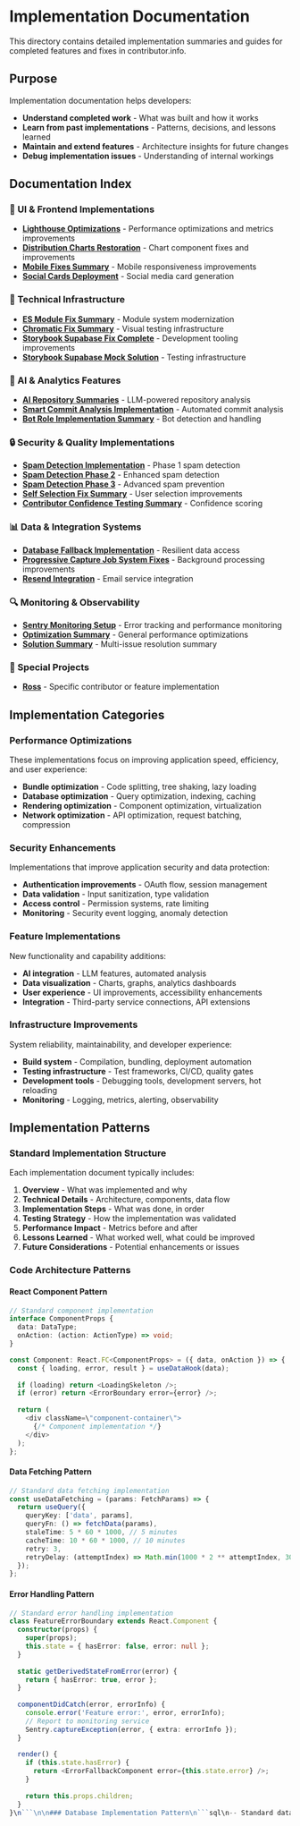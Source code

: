 # Implementation Documentation

This directory contains detailed implementation summaries and guides for completed features and fixes in contributor.info.

## Purpose

Implementation documentation helps developers:
- **Understand completed work** - What was built and how it works
- **Learn from past implementations** - Patterns, decisions, and lessons learned
- **Maintain and extend features** - Architecture insights for future changes
- **Debug implementation issues** - Understanding of internal workings

## Documentation Index

### 🎨 UI & Frontend Implementations
- **[Lighthouse Optimizations](./LIGHTHOUSE_OPTIMIZATIONS.md)** - Performance optimizations and metrics improvements
- **[Distribution Charts Restoration](./distribution-charts-restoration.md)** - Chart component fixes and improvements
- **[Mobile Fixes Summary](./MOBILE_FIXES_SUMMARY.md)** - Mobile responsiveness improvements
- **[Social Cards Deployment](./social-cards-deployment.md)** - Social media card generation

### 🔧 Technical Infrastructure
- **[ES Module Fix Summary](./es-module-fix-summary.md)** - Module system modernization
- **[Chromatic Fix Summary](./chromatic-fix-summary.md)** - Visual testing infrastructure
- **[Storybook Supabase Fix Complete](./storybook-supabase-fix-complete.md)** - Development tooling improvements
- **[Storybook Supabase Mock Solution](./storybook-supabase-mock-solution.md)** - Testing infrastructure

### 🤖 AI & Analytics Features
- **[AI Repository Summaries](./ai-repository-summaries.md)** - LLM-powered repository analysis
- **[Smart Commit Analysis Implementation](./smart-commit-analysis-implementation.md)** - Automated commit analysis
- **[Bot Role Implementation Summary](./bot-role-implementation-summary.md)** - Bot detection and handling

### 🔒 Security & Quality Implementations
- **[Spam Detection Implementation](./spam-detection-implementation.md)** - Phase 1 spam detection
- **[Spam Detection Phase 2](./spam-detection-phase2.md)** - Enhanced spam detection
- **[Spam Detection Phase 3](./spam-detection-phase3.md)** - Advanced spam prevention
- **[Self Selection Fix Summary](./self-selection-fix-summary.md)** - User selection improvements
- **[Contributor Confidence Testing Summary](./contributor-confidence-testing-summary.md)** - Confidence scoring

### 📊 Data & Integration Systems
- **[Database Fallback Implementation](./database-fallback-implementation.md)** - Resilient data access
- **[Progressive Capture Job System Fixes](./progressive-capture-job-system-fixes.md)** - Background processing improvements
- **[Resend Integration](./resend-integration.md)** - Email service integration

### 🔍 Monitoring & Observability
- **[Sentry Monitoring Setup](./sentry-monitoring-setup.md)** - Error tracking and performance monitoring
- **[Optimization Summary](./optimization-summary.md)** - General performance optimizations
- **[Solution Summary](./solution-summary.md)** - Multi-issue resolution summary

### 📝 Special Projects
- **[Ross](./ross.md)** - Specific contributor or feature implementation

## Implementation Categories

### Performance Optimizations
These implementations focus on improving application speed, efficiency, and user experience:

- **Bundle optimization** - Code splitting, tree shaking, lazy loading
- **Database optimization** - Query optimization, indexing, caching
- **Rendering optimization** - Component optimization, virtualization
- **Network optimization** - API optimization, request batching, compression

### Security Enhancements
Implementations that improve application security and data protection:

- **Authentication improvements** - OAuth flow, session management
- **Data validation** - Input sanitization, type validation
- **Access control** - Permission systems, rate limiting
- **Monitoring** - Security event logging, anomaly detection

### Feature Implementations
New functionality and capability additions:

- **AI integration** - LLM features, automated analysis
- **Data visualization** - Charts, graphs, analytics dashboards
- **User experience** - UI improvements, accessibility enhancements
- **Integration** - Third-party service connections, API extensions

### Infrastructure Improvements
System reliability, maintainability, and developer experience:

- **Build system** - Compilation, bundling, deployment automation
- **Testing infrastructure** - Test frameworks, CI/CD, quality gates
- **Development tools** - Debugging tools, development servers, hot reloading
- **Monitoring** - Logging, metrics, alerting, observability

## Implementation Patterns

### Standard Implementation Structure

Each implementation document typically includes:

1. **Overview** - What was implemented and why
2. **Technical Details** - Architecture, components, data flow
3. **Implementation Steps** - What was done, in order
4. **Testing Strategy** - How the implementation was validated
5. **Performance Impact** - Metrics before and after
6. **Lessons Learned** - What worked well, what could be improved
7. **Future Considerations** - Potential enhancements or issues

### Code Architecture Patterns

#### React Component Pattern
```typescript
// Standard component implementation
interface ComponentProps {
  data: DataType;
  onAction: (action: ActionType) => void;
}

const Component: React.FC<ComponentProps> = ({ data, onAction }) => {
  const { loading, error, result } = useDataHook(data);
  
  if (loading) return <LoadingSkeleton />;
  if (error) return <ErrorBoundary error={error} />;
  
  return (
    <div className=\"component-container\">
      {/* Component implementation */}
    </div>
  );
};
```

#### Data Fetching Pattern
```typescript
// Standard data fetching implementation
const useDataFetching = (params: FetchParams) => {
  return useQuery({
    queryKey: ['data', params],
    queryFn: () => fetchData(params),
    staleTime: 5 * 60 * 1000, // 5 minutes
    cacheTime: 10 * 60 * 1000, // 10 minutes
    retry: 3,
    retryDelay: (attemptIndex) => Math.min(1000 * 2 ** attemptIndex, 30000)
  });
};
```

#### Error Handling Pattern
```typescript
// Standard error handling implementation
class FeatureErrorBoundary extends React.Component {
  constructor(props) {
    super(props);
    this.state = { hasError: false, error: null };
  }
  
  static getDerivedStateFromError(error) {
    return { hasError: true, error };
  }
  
  componentDidCatch(error, errorInfo) {
    console.error('Feature error:', error, errorInfo);
    // Report to monitoring service
    Sentry.captureException(error, { extra: errorInfo });
  }
  
  render() {
    if (this.state.hasError) {
      return <ErrorFallbackComponent error={this.state.error} />;
    }
    
    return this.props.children;
  }
}\n```\n\n### Database Implementation Pattern\n```sql\n-- Standard database implementation\n-- 1. Create tables with proper indexes\nCREATE TABLE feature_data (\n  id SERIAL PRIMARY KEY,\n  user_id UUID REFERENCES users(id),\n  data JSONB NOT NULL,\n  created_at TIMESTAMP WITH TIME ZONE DEFAULT NOW(),\n  updated_at TIMESTAMP WITH TIME ZONE DEFAULT NOW()\n);\n\n-- 2. Add indexes for performance\nCREATE INDEX idx_feature_data_user_id ON feature_data(user_id);\nCREATE INDEX idx_feature_data_created_at ON feature_data(created_at);\n\n-- 3. Add RLS policies for security\nALTER TABLE feature_data ENABLE ROW LEVEL SECURITY;\nCREATE POLICY \"Users can view their own data\" ON feature_data\n  FOR SELECT USING (auth.uid() = user_id);\n```\n\n## Quality Standards\n\n### Code Quality\n- **TypeScript strict mode** - Full type safety\n- **ESLint compliance** - Code style consistency\n- **Test coverage** - Minimum 80% coverage for new features\n- **Documentation** - Comprehensive inline and external docs\n\n### Performance Standards\n- **Load time** - <3 seconds for initial page load\n- **Bundle size** - <500KB for main bundle\n- **Memory usage** - No memory leaks in long-running sessions\n- **Database queries** - <100ms for common queries\n\n### Security Standards\n- **Input validation** - All user inputs validated\n- **Authentication** - Proper session management\n- **Authorization** - Principle of least privilege\n- **Data protection** - Encryption at rest and in transit\n\n### User Experience Standards\n- **Accessibility** - WCAG 2.1 AA compliance\n- **Responsive design** - Mobile-first approach\n- **Loading states** - Clear feedback for all operations\n- **Error handling** - User-friendly error messages\n\n## Implementation Review Process\n\n### Pre-Implementation\n1. **Requirements review** - Clear acceptance criteria\n2. **Architecture review** - Technical design approval\n3. **Security review** - Security implications assessment\n4. **Performance review** - Performance impact analysis\n\n### During Implementation\n1. **Code review** - Peer review of all changes\n2. **Testing review** - Test coverage and quality\n3. **Documentation review** - Documentation completeness\n4. **Integration testing** - End-to-end functionality\n\n### Post-Implementation\n1. **Performance monitoring** - Metrics collection and analysis\n2. **Error monitoring** - Error rates and patterns\n3. **User feedback** - Usage patterns and satisfaction\n4. **Maintenance planning** - Future maintenance needs\n\n## Maintenance & Updates\n\n### Regular Maintenance Tasks\n- **Dependency updates** - Security patches and version updates\n- **Performance monitoring** - Ongoing performance analysis\n- **Bug fixes** - Issue resolution and quality improvements\n- **Documentation updates** - Keeping docs current with changes\n\n### Long-term Maintenance\n- **Architecture evolution** - System design improvements\n- **Technology upgrades** - Framework and tool upgrades\n- **Feature deprecation** - Removing outdated functionality\n- **Knowledge transfer** - Team knowledge sharing\n\n## Related Documentation\n\n- [Features Documentation](../features/) - Feature specifications and requirements\n- [Setup Documentation](../setup/) - Implementation environment setup\n- [Testing Documentation](../testing/) - Testing strategies and tools\n- [Postmortem Reports](../postmortem/) - Implementation failure analysis\n\n---\n\n**Implementation Philosophy**: Build it right the first time, but be prepared to iterate based on real-world usage and feedback.